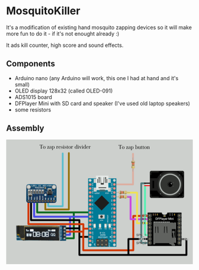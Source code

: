 # MosquitoKiller

It's a modification of existing hand mosquito zapping devices so it will make more fun to do it - if it's not enought already :)

It ads kill counter, high score and sound effects.

## Components

* Arduino nano (any Arduino will work, this one I had at hand and it's small)
* OLED display 128x32 (called OLED-091)
* ADS1015 board
* DFPlayer Mini with SD card and speaker (I've used old laptop speakers)
* some resistors

## Assembly

![MosquitoKiller schematic](https://github.com/Saur0o0n/MosquitoKiller/blob/2a2c9f64fb0cd5d484beb640bc2a6db06d57f0b8/documentation/MosquitoKiller-schematic.png)
